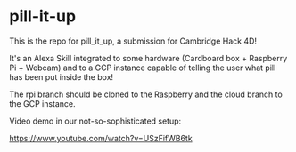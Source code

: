 # pill-it-up
This is the repo for pill_it_up, a submission for Cambridge Hack 4D!

It's an Alexa Skill integrated to some hardware (Cardboard box + Raspberry Pi + Webcam) and to a GCP instance capable of telling the user what pill has been put inside the box!

The rpi branch should be cloned to the Raspberry and the cloud branch to the GCP instance.

Video demo in our not-so-sophisticated setup:

https://www.youtube.com/watch?v=USzFifWB6tk
